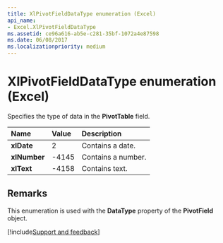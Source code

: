 ```yaml
---
title: XlPivotFieldDataType enumeration (Excel)
api_name:
- Excel.XlPivotFieldDataType
ms.assetid: ce96a616-ab5e-c281-35bf-1072a4e87598
ms.date: 06/08/2017
ms.localizationpriority: medium
---
```



# XlPivotFieldDataType enumeration (Excel)

Specifies the type of data in the **PivotTable** field.



|Name|Value|Description|
|:-----|:-----|:-----|
| **xlDate**|2|Contains a date.|
| **xlNumber**|-4145|Contains a number.|
| **xlText**|-4158|Contains text.|

## Remarks

This enumeration is used with the **DataType** property of the **PivotField** object.

[!include[Support and feedback](~/includes/feedback-boilerplate.md)]